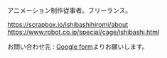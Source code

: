 アニメーション制作従事者。フリーランス。

https://scrapbox.io/ishibashihiromi/about  
https://www.robot.co.jp/special/cage/ishibashi.html

お問い合わせ先 : [Google form](https://forms.gle/cyh4h2ci5JziuZU47)よりお願いします。

